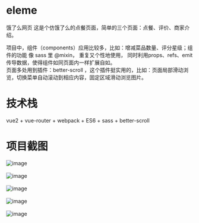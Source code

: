 eleme
====

饿了么网页
这是个仿饿了么的点餐页面，简单的三个页面：点餐、评价、商家介绍。

项目中，组件（components）应用比较多，比如：增减菜品数量、评分星级；组件的功能 像 sass 里 @mixin， 重复又个性地使用，
同时利用props、refs、emit传导数据，使得组件如同页面内一样扩展自如。<br>
页面多处用到插件：better-scroll ，这个插件挺实用的，比如：页面局部滑动浏览，切换菜单自动滚动到相应内容，固定区域滑动浏览图片。

技术栈
====
vue2 + vue-router + webpack + ES6 + sass + better-scroll

项目截图
====
![image](https://github.com/owltang/eleme/blob/master/home.png)<br><br>
![image](https://github.com/owltang/eleme/blob/master/rating.png)<br><br>
![image](https://github.com/owltang/eleme/blob/master/seller.png)<br><br>
![image](https://github.com/owltang/eleme/blob/master/shopcart.png)<br><br>
![image](https://github.com/owltang/eleme/blob/master/detail.png)<br><br>


